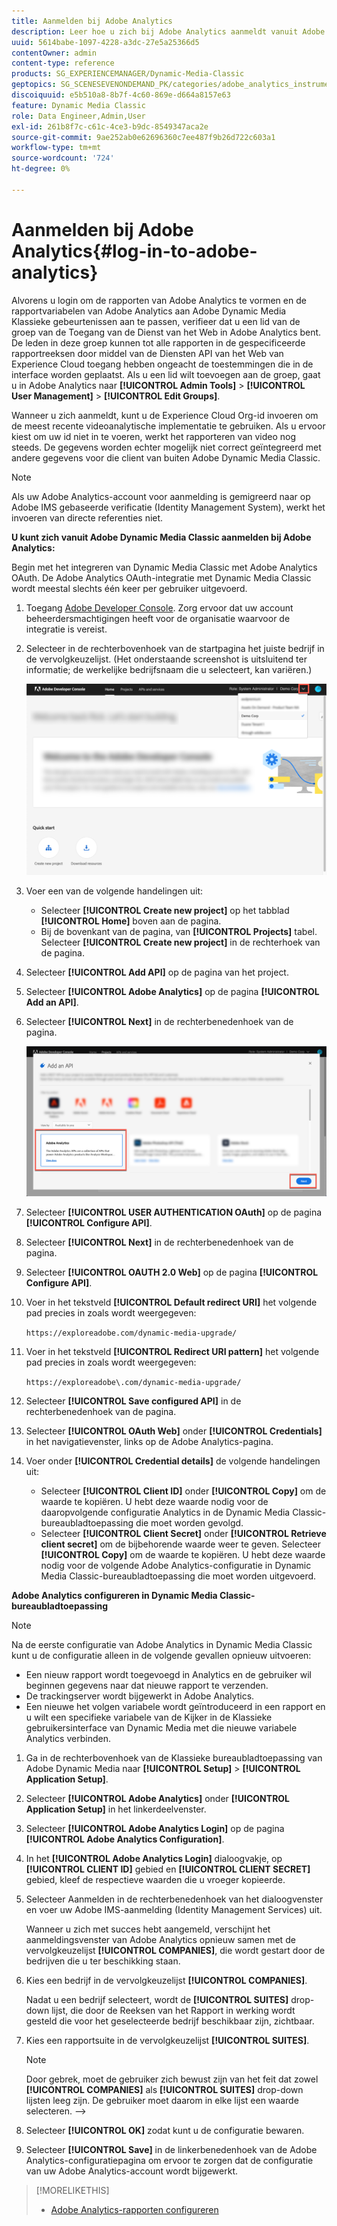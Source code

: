 ```yaml
---
title: Aanmelden bij Adobe Analytics
description: Leer hoe u zich bij Adobe Analytics aanmeldt vanuit Adobe Dynamic Media Classic.
uuid: 5614babe-1097-4228-a3dc-27e5a25366d5
contentOwner: admin
content-type: reference
products: SG_EXPERIENCEMANAGER/Dynamic-Media-Classic
geptopics: SG_SCENESEVENONDEMAND_PK/categories/adobe_analytics_instrumentation_kit
discoiquuid: e5b510a8-8b7f-4c60-869e-d664a8157e63
feature: Dynamic Media Classic
role: Data Engineer,Admin,User
exl-id: 261b8f7c-c61c-4ce3-b9dc-8549347aca2e
source-git-commit: 9ae252ab0e62696360c7ee487f9b26d722c603a1
workflow-type: tm+mt
source-wordcount: '724'
ht-degree: 0%

---
```


# Aanmelden bij Adobe Analytics{#log-in-to-adobe-analytics}

Alvorens u login om de rapporten van Adobe Analytics te vormen en de rapportvariabelen van Adobe Analytics aan Adobe Dynamic Media Klassieke gebeurtenissen aan te passen, verifieer dat u een lid van de groep van de Toegang van de Dienst van het Web in Adobe Analytics bent. De leden in deze groep kunnen tot alle rapporten in de gespecificeerde rapportreeksen door middel van de Diensten API van het Web van Experience Cloud toegang hebben ongeacht de toestemmingen die in de interface worden geplaatst. Als u een lid wilt toevoegen aan de groep, gaat u in Adobe Analytics naar **[!UICONTROL Admin Tools]** > **[!UICONTROL User Management]** > **[!UICONTROL Edit Groups]**.

Wanneer u zich aanmeldt, kunt u de Experience Cloud Org-id invoeren om de meest recente videoanalytische implementatie te gebruiken. Als u ervoor kiest om uw id niet in te voeren, werkt het rapporteren van video nog steeds. De gegevens worden echter mogelijk niet correct geïntegreerd met andere gegevens voor die client van buiten Adobe Dynamic Media Classic.

>[!NOTE]
>
>Als uw Adobe Analytics-account voor aanmelding is gemigreerd naar op Adobe IMS gebaseerde verificatie (Identity Management System), werkt het invoeren van directe referenties niet.

**U kunt zich vanuit Adobe Dynamic Media Classic aanmelden bij Adobe Analytics:**

Begin met het integreren van Dynamic Media Classic met Adobe Analytics OAuth. De Adobe Analytics OAuth-integratie met Dynamic Media Classic wordt meestal slechts één keer per gebruiker uitgevoerd.

1. Toegang [Adobe Developer Console](https://developer.adobe.com/console). Zorg ervoor dat uw account beheerdersmachtigingen heeft voor de organisatie waarvoor de integratie is vereist.
1. Selecteer in de rechterbovenhoek van de startpagina het juiste bedrijf in de vervolgkeuzelijst. (Het onderstaande screenshot is uitsluitend ter informatie; de werkelijke bedrijfsnaam die u selecteert, kan variëren.)

   ![Een nieuw project maken](assets/analytics-oauth1.png)

1. Voer een van de volgende handelingen uit:

   * Selecteer **[!UICONTROL Create new project]** op het tabblad **[!UICONTROL Home]** boven aan de pagina.
   * Bij de bovenkant van de pagina, van **[!UICONTROL Projects]** tabel. Selecteer **[!UICONTROL Create new project]** in de rechterhoek van de pagina.

1. Selecteer **[!UICONTROL Add API]** op de pagina van het project.
1. Selecteer **[!UICONTROL Adobe Analytics]** op de pagina **[!UICONTROL Add an API]**.
1. Selecteer **[!UICONTROL Next]** in de rechterbenedenhoek van de pagina.

   ![Een API toevoegen](assets/analytics-oauth2.png)

1. Selecteer **[!UICONTROL USER AUTHENTICATION OAuth]** op de pagina **[!UICONTROL Configure API]**.
1. Selecteer **[!UICONTROL Next]** in de rechterbenedenhoek van de pagina.
1. Selecteer **[!UICONTROL OAUTH 2.0 Web]** op de pagina **[!UICONTROL Configure API]**.
1. Voer in het tekstveld **[!UICONTROL Default redirect URI]** het volgende pad precies in zoals wordt weergegeven:

   `https://exploreadobe.com/dynamic-media-upgrade/`

1. Voer in het tekstveld **[!UICONTROL Redirect URI pattern]** het volgende pad precies in zoals wordt weergegeven:

   `https://exploreadobe\.com/dynamic-media-upgrade/`

1. Selecteer **[!UICONTROL Save configured API]** in de rechterbenedenhoek van de pagina.
1. Selecteer **[!UICONTROL OAuth Web]** onder **[!UICONTROL Credentials]** in het navigatievenster, links op de Adobe Analytics-pagina.
1. Voer onder **[!UICONTROL Credential details]** de volgende handelingen uit:
   * Selecteer **[!UICONTROL Client ID]** onder **[!UICONTROL Copy]** om de waarde te kopiëren. U hebt deze waarde nodig voor de daaropvolgende configuratie Analytics in de Dynamic Media Classic-bureaubladtoepassing die moet worden gevolgd.
   * Selecteer **[!UICONTROL Client Secret]** onder **[!UICONTROL Retrieve client secret]** om de bijbehorende waarde weer te geven. Selecteer **[!UICONTROL Copy]** om de waarde te kopiëren. U hebt deze waarde nodig voor de volgende Adobe Analytics-configuratie in Dynamic Media Classic-bureaubladtoepassing die moet worden uitgevoerd.

**Adobe Analytics configureren in Dynamic Media Classic-bureaubladtoepassing**

>[!NOTE]
>
>Na de eerste configuratie van Adobe Analytics in Dynamic Media Classic kunt u de configuratie alleen in de volgende gevallen opnieuw uitvoeren:
>
>* Een nieuw rapport wordt toegevoegd in Analytics en de gebruiker wil beginnen gegevens naar dat nieuwe rapport te verzenden.
>* De trackingserver wordt bijgewerkt in Adobe Analytics.
>* Een nieuwe het volgen variabele wordt geïntroduceerd in een rapport en u wilt een specifieke variabele van de Kijker in de Klassieke gebruikersinterface van Dynamic Media met die nieuwe variabele Analytics verbinden.

>


1. Ga in de rechterbovenhoek van de Klassieke bureaubladtoepassing van Adobe Dynamic Media naar **[!UICONTROL Setup]** > **[!UICONTROL Application Setup]**.
1. Selecteer **[!UICONTROL Adobe Analytics]** onder **[!UICONTROL Application Setup]** in het linkerdeelvenster.
1. Selecteer **[!UICONTROL Adobe Analytics Login]** op de pagina **[!UICONTROL Adobe Analytics Configuration]**.
1. In het **[!UICONTROL Adobe Analytics Login]** dialoogvakje, op **[!UICONTROL CLIENT ID]** gebied en **[!UICONTROL CLIENT SECRET]** gebied, kleef de respectieve waarden die u vroeger kopieerde.
1. Selecteer Aanmelden in de rechterbenedenhoek van het dialoogvenster en voer uw Adobe IMS-aanmelding (Identity Management Services) uit.

   Wanneer u zich met succes hebt aangemeld, verschijnt het aanmeldingsvenster van Adobe Analytics opnieuw samen met de vervolgkeuzelijst **[!UICONTROL COMPANIES]**, die wordt gestart door de bedrijven die u ter beschikking staan.

1. Kies een bedrijf in de vervolgkeuzelijst **[!UICONTROL COMPANIES]**.

   Nadat u een bedrijf selecteert, wordt de **[!UICONTROL SUITES]** drop-down lijst, die door de Reeksen van het Rapport in werking wordt gesteld die voor het geselecteerde bedrijf beschikbaar zijn, zichtbaar.

1. Kies een rapportsuite in de vervolgkeuzelijst **[!UICONTROL SUITES]**.

   >[!NOTE]
   >
   >Door gebrek, moet de gebruiker zich bewust zijn van het feit dat zowel **[!UICONTROL COMPANIES]** als **[!UICONTROL SUITES]** drop-down lijsten leeg zijn. De gebruiker moet daarom in elke lijst een waarde selecteren. —>

1. Selecteer **[!UICONTROL OK]** zodat kunt u de configuratie bewaren.
1. Selecteer **[!UICONTROL Save]** in de linkerbenedenhoek van de Adobe Analytics-configuratiepagina om ervoor te zorgen dat de configuratie van uw Adobe Analytics-account wordt bijgewerkt.

>[!MORELIKETHIS]
>
>* [Adobe Analytics-rapporten configureren](configuring-analytics-reports.md#configuring_adobe_analytics_reports)

